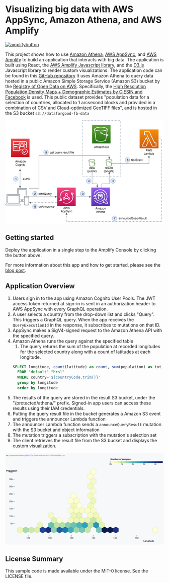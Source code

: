# Visualizing big data with AWS AppSync, Amazon Athena, and AWS Amplify

[![amplifybutton](https://oneclick.amplifyapp.com/button.svg)](https://console.aws.amazon.com/amplify/home#/deploy?repo=https://github.com/aws-samples/aws-appsync-visualization-with-athena-app)

This project shows how to use [Amazon Athena](https://aws.amazon.com/athena/), [AWS AppSync](https://aws.amazon.com/appsync/), and [AWS Amplify](https://aws.amazon.com/amplify/) to build an application that interacts with big data. The application is built using React, the [AWS Amplify Javascript library](https://github.com/aws-amplify/amplify-js), and the [D3.js](https://d3js.org/) Javascript library to render custom visualizations. The application code can be found in this [GitHub repository](https://github.com/aws-samples/aws-appsync-visualization-with-athena-app)
It uses Amazon Athena to query data hosted in a public Amazon Simple Storage Service (Amazon S3) bucket by the [Registry of Open Data on AWS](https://registry.opendata.aws/). Specifically, the [High Resolution Population Density Maps + Demographic Estimates by CIESIN and Facebook](https://registry.opendata.aws/dataforgood-fb-hrsl/) is used. 
This public dataset provides "population data for a selection of countries, allocated to 1 arcsecond blocks and provided in a combination of CSV and Cloud-optimized GeoTIFF files", and is hosted in the S3 bucket `s3://dataforgood-fb-data`

![architecture](architecture.png)

## Getting started

Deploy the application in a single step to the Amplify Console by clicking the button above.

For more information about this app and how to get started, please see the [blog post](<BLOGPOST>).

## Application Overview

1. Users sign in to the app using Amazon Cognito User Pools. The JWT access token returned at sign-in is sent in an authorization header to AWS AppSync with every GraphQL operation.
2. A user selects a country from the drop-down list and clicks "Query". This triggers a GraphQL query. When the app receives the `QueryExecutionId` in the response, it subscribes to mutations on that ID.
3. AppSync makes a SigV4-signed request to the Amazon Athena API with the specified query.
4. Amazon Athena runs the query against the specified table
    1. The query returns the sum of the population at recorded longitudes for the selected country along with a count of latitudes at each longitude.
    ```sql
    SELECT longitude, count(latitude) as count, sum(population) as tot_pop
      FROM "default"."hrsl"
      WHERE country='${countryCode.trim()}'
      group by longitude
      order by longitude
    ```
5. The results of the query are stored in the result S3 bucket, under the "/protected/athena/" prefix. Signed-in app users can access these results using their IAM credentials.
6. Putting the query result file in the bucket generates a Amazon S3 event and triggers the announcer Lambda function
7. The announcer Lambda function sends a `announceQueryResult` mutation with the S3 bucket and object information
8. The mutation triggers a subscription with the mutation's selection set
9. The client retrieves the result file from the S3 bucket and displays the custom visualization.

![App Snapshot](app-image.png)

## License Summary

This sample code is made available under the MIT-0 license. See the LICENSE file.
